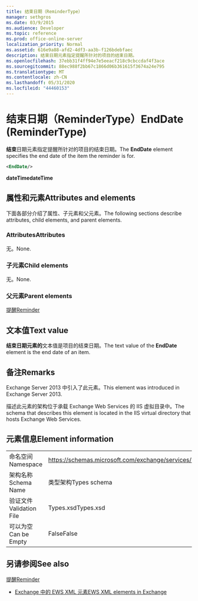 ```yaml
---
title: 结束日期（ReminderType）
manager: sethgros
ms.date: 03/9/2015
ms.audience: Developer
ms.topic: reference
ms.prod: office-online-server
localization_priority: Normal
ms.assetid: 616e9a88-afd2-4df3-aa3b-f126bdebfaec
description: 结束日期元素指定提醒所针对的项目的结束日期。
ms.openlocfilehash: 37ebb31f4ff94e7e5eeacf218c9cbccdaf4f3ace
ms.sourcegitcommit: 88ec988f2bb67c1866d06b361615f3674a24e795
ms.translationtype: MT
ms.contentlocale: zh-CN
ms.lasthandoff: 05/31/2020
ms.locfileid: "44460153"
---
```

# <a name="enddate-remindertype"></a><span data-ttu-id="c0319-103">结束日期（ReminderType）</span><span class="sxs-lookup"><span data-stu-id="c0319-103">EndDate (ReminderType)</span></span>

<span data-ttu-id="c0319-104">**结束**日期元素指定提醒所针对的项目的结束日期。</span><span class="sxs-lookup"><span data-stu-id="c0319-104">The **EndDate** element specifies the end date of the item the reminder is for.</span></span> 
  
```XML
<EndDate/>
```

 <span data-ttu-id="c0319-105">**dateTime**</span><span class="sxs-lookup"><span data-stu-id="c0319-105">**dateTime**</span></span>
## <a name="attributes-and-elements"></a><span data-ttu-id="c0319-106">属性和元素</span><span class="sxs-lookup"><span data-stu-id="c0319-106">Attributes and elements</span></span>

<span data-ttu-id="c0319-107">下面各部分介绍了属性、子元素和父元素。</span><span class="sxs-lookup"><span data-stu-id="c0319-107">The following sections describe attributes, child elements, and parent elements.</span></span>
  
### <a name="attributes"></a><span data-ttu-id="c0319-108">Attributes</span><span class="sxs-lookup"><span data-stu-id="c0319-108">Attributes</span></span>

<span data-ttu-id="c0319-109">无。</span><span class="sxs-lookup"><span data-stu-id="c0319-109">None.</span></span>
  
### <a name="child-elements"></a><span data-ttu-id="c0319-110">子元素</span><span class="sxs-lookup"><span data-stu-id="c0319-110">Child elements</span></span>

<span data-ttu-id="c0319-111">无。</span><span class="sxs-lookup"><span data-stu-id="c0319-111">None.</span></span>
  
### <a name="parent-elements"></a><span data-ttu-id="c0319-112">父元素</span><span class="sxs-lookup"><span data-stu-id="c0319-112">Parent elements</span></span>

[<span data-ttu-id="c0319-113">提醒</span><span class="sxs-lookup"><span data-stu-id="c0319-113">Reminder</span></span>](reminder.md)
  
## <a name="text-value"></a><span data-ttu-id="c0319-114">文本值</span><span class="sxs-lookup"><span data-stu-id="c0319-114">Text value</span></span>

<span data-ttu-id="c0319-115">**结束日期元素的**文本值是项目的结束日期。</span><span class="sxs-lookup"><span data-stu-id="c0319-115">The text value of the **EndDate** element is the end date of an item.</span></span> 
  
## <a name="remarks"></a><span data-ttu-id="c0319-116">备注</span><span class="sxs-lookup"><span data-stu-id="c0319-116">Remarks</span></span>

<span data-ttu-id="c0319-117">Exchange Server 2013 中引入了此元素。</span><span class="sxs-lookup"><span data-stu-id="c0319-117">This element was introduced in Exchange Server 2013.</span></span>
  
<span data-ttu-id="c0319-118">描述此元素的架构位于承载 Exchange Web Services 的 IIS 虚拟目录中。</span><span class="sxs-lookup"><span data-stu-id="c0319-118">The schema that describes this element is located in the IIS virtual directory that hosts Exchange Web Services.</span></span>
  
## <a name="element-information"></a><span data-ttu-id="c0319-119">元素信息</span><span class="sxs-lookup"><span data-stu-id="c0319-119">Element information</span></span>

|||
|:-----|:-----|
|<span data-ttu-id="c0319-120">命名空间</span><span class="sxs-lookup"><span data-stu-id="c0319-120">Namespace</span></span>  <br/> |https://schemas.microsoft.com/exchange/services/2006/types  <br/> |
|<span data-ttu-id="c0319-121">架构名称</span><span class="sxs-lookup"><span data-stu-id="c0319-121">Schema Name</span></span>  <br/> |<span data-ttu-id="c0319-122">类型架构</span><span class="sxs-lookup"><span data-stu-id="c0319-122">Types schema</span></span>  <br/> |
|<span data-ttu-id="c0319-123">验证文件</span><span class="sxs-lookup"><span data-stu-id="c0319-123">Validation File</span></span>  <br/> |<span data-ttu-id="c0319-124">Types.xsd</span><span class="sxs-lookup"><span data-stu-id="c0319-124">Types.xsd</span></span>  <br/> |
|<span data-ttu-id="c0319-125">可以为空</span><span class="sxs-lookup"><span data-stu-id="c0319-125">Can be Empty</span></span>  <br/> |<span data-ttu-id="c0319-126">False</span><span class="sxs-lookup"><span data-stu-id="c0319-126">False</span></span>  <br/> |
   
## <a name="see-also"></a><span data-ttu-id="c0319-127">另请参阅</span><span class="sxs-lookup"><span data-stu-id="c0319-127">See also</span></span>



[<span data-ttu-id="c0319-128">提醒</span><span class="sxs-lookup"><span data-stu-id="c0319-128">Reminder</span></span>](reminder.md)


- [<span data-ttu-id="c0319-129">Exchange 中的 EWS XML 元素</span><span class="sxs-lookup"><span data-stu-id="c0319-129">EWS XML elements in Exchange</span></span>](ews-xml-elements-in-exchange.md)

